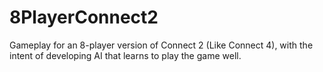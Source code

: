 # 8PlayerConnect2
Gameplay for an 8-player version of Connect 2 (Like Connect 4), with the intent of developing AI that learns to play the game well.
